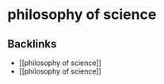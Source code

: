 # philosophy of science



<a id="org767f173"></a>

## Backlinks

-   [[philosophy of science]]
-   [[philosophy of science]]
